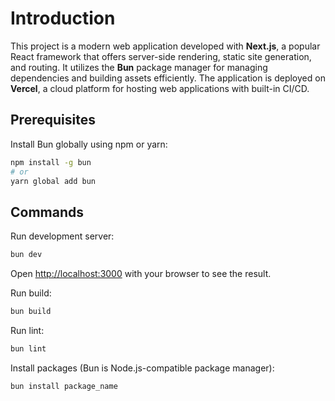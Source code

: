 # Introduction

This project is a modern web application developed with **Next.js**, a popular React framework that offers server-side rendering, static site generation, and routing. It utilizes the **Bun** package manager for managing dependencies and building assets efficiently. The application is deployed on **Vercel**, a cloud platform for hosting web applications with built-in CI/CD.

## Prerequisites

Install Bun globally using npm or yarn:

```bash
npm install -g bun
# or
yarn global add bun
```

## Commands

Run development server:

```bash
bun dev
```

Open [http://localhost:3000](http://localhost:3000) with your browser to see the result.

Run build:

```bash
bun build
```

Run lint:

```bash
bun lint
```

Install packages (Bun is Node.js-compatible package manager):

```bash
bun install package_name
```
